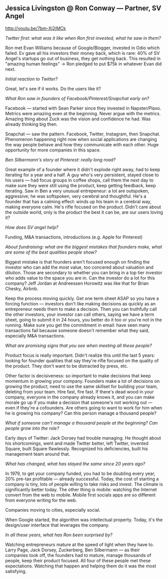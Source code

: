 ## Jessica Livingston @ Ron Conway — Partner, SV Angel

http://youtu.be/7bm-Xj2jMCk

_Twitter first: what was it like when Ron first invested, what he saw in them?_

Ron met Evan Williams because of Google/Blogger, invested in Odio which failed. Ev gave all his investors their money back, which is rare: 40% of SV Angel's startups go out of business, they get nothing back. This resulted in "amazing human feelings" -> Ron pledged to put $75k in whatever Evan did next.

_Initial reaction to Twitter?_

Great, let's see if it works. Do the users like it?

_What Ron saw in founders of Facebook/Pinterest/Snapchat early on?_

Facebook — started with Sean Parker since they invested in Napster/Plaxo. Metrics were amazing even at the beginning. Never argue with the metrics. Amazing thing about Zuck was the vision and confidence he had. Was already thinking big then.

Snapchat — saw the pattern. Facebook, Twitter, Instagram, then Snapchat. Phenomenon happening right now when social applications are changing the way people behave and how they communicate with each other. Huge opportunity for more companies in this space.

_Ben Silbermann's story at Pinterest: really long road?_

Great example of a founder where it didn't explode right away, had to keep iterating for a year and a half. A guy who's very persistent, stayed close to his users — had focus groups in coffee shops, call them the next day to make sure they were still using the product, keep getting feedback, keep iterating. Saw in Ben a very unusual entrepeneur: a lot are outspoken, aggressive; he was softspoken, very cerebral and thoughtful. He's a founder that has a calming effect: winds up his team in a cerebral way, making everyone calm. He's rifle focused on the product. Didn't care about the outside world, only is the product the best it can be, are our users loving it?

_How does SV angel help?_

Funding, M&A transactions, introductions (e.g. Apple for Pinterest)

_About fundraising: what are the biggest mistakes that founders make, what are some of the best qualities people show?_

Biggest mistake is that founders aren't focused enough on finding the investor who can add the most value, too concered about valuation and dilution. Those are secondary to whether you can bring in a top tier investor who adds value to the space you are in. Can the investor do a lot for this company? Jeff Jordan at Andreessen Horowitz was like that for Brian Chesky, Airbnb.

Keep the process moving quickly. Get one term sheet ASAP so you have a forcing function — investors don't like making decisions as quickly as an entrepreneur needs them to make a decision. Then you can truthfully call the other investors, your investor can call others, saying we have a term sheet, going to submit it in 24 hours, you better do it too or you're not in the running. Make sure you get the commitment in email: have seen many transactions fail because someone doesn't remember what they said, especially M&A transactions.

_What are promising signs that you see when meeting all these people?_

Product focus is really important. Didn't realize this until the last 5 years: looking for founder qualities that say they're rifle focused on the quality of the product. They don't want to be distracted by press, etc.

Other factor is decisiveness: so important to make decisions that keep momentum in growing your company. Founders make a lot of decisions on growing the product; need to use the same skillset for building your team, deleting from your team. Hire fast, fire fast. If there's dead wood in your company, everyone in the company already knows it, and you can make morale go up if you make a decision that someone's not working out — even if they're a cofounders. Are others going to want to work for him when he is growing his company? Can this person manage a thousand people?

_What if someone can't manage a thousand people at the beginning? Can people grow into the role?_

Early days of Twitter: Jack Dorsey had trouble managing. He thought about his shortcomings, went and made Twitter better, left Twitter, invented Square, built Square flawlessly. Recognized his deficiencies, built his management team around that.

_What has changed, what has stayed the same since 20 years ago?_

In 1979, to get your company funded, you had to be doubling every year, 20% pre-tax profitable — already successful. Today, the cost of starting a company is tiny, lots of people willing to take risks and invest. The climate is significantly better today.
The other thing is mobile: watching the Internet convert from the web to mobile. Mobile first socials apps are so different from everyone writing for the web.

Companies moving to cities, especially social.

When Google started, the algorithm was intellectual property. Today, it's the design/user interface that leverages the company.

_In all these years, what has Ron been surprised by?_

Watching entrepreneurs mature at the speed of light when they have to. Larry Page, Jack Dorsey, Zuckerberg, Ben Silbermann — as their companies took off, the founders had to mature, manage thousands of people, keep their product focused. All four of these people met these expectations. Watching that happen and helping them do it was the most satisfying.
